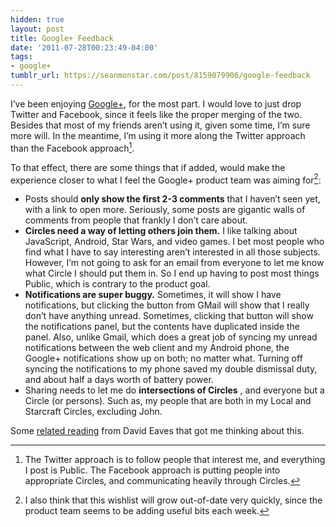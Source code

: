 ```yaml
---
hidden: true
layout: post
title: Google+ Feedback
date: '2011-07-28T00:23:49-04:00'
tags:
- google+
tumblr_url: https://seanmonstar.com/post/8159079906/google-feedback
---
```

I’ve been enjoying [Google+](http://seanmonstar.com/+), for the most part. I would love to just drop Twitter and Facebook, since it feels like the proper merging of the two. Besides that most of my friends aren’t using it, given some time, I’m sure more will. In the meantime, I’m using it more along the Twitter approach than the Facebook approach[^1].

To that effect, there are some things that if added, would make the experience closer to what I feel the Google+ product team was aiming for[^2]:

- Posts should **only show the first 2-3 comments** that I haven’t seen yet, with a link to open more. Seriously, some posts are gigantic walls of comments from people that frankly I don’t care about.
- **Circles need a way of letting others join them.** I like talking about JavaScript, Android, Star Wars, and video games. I bet most people who find what I have to say interesting aren’t interested in all those subjects. However, I’m not going to ask for an email from everyone to let me know what Circle I should put them in. So I end up having to post most things Public, which is contrary to the product goal.
- **Notifications are super buggy.** Sometimes, it will show I have notifications, but clicking the button from GMail will show that I really don’t have anything unread. Sometimes, clicking that button will show the notifications panel, but the contents have duplicated inside the panel. Also, unlike Gmail, which does a great job of syncing my unread notifications between the web client and my Android phone, the Google+ notifications show up on both; no matter what. Turning off syncing the notifications to my phone saved my double dismissal duty, and about half a days worth of battery power.
- Sharing needs to let me do **intersections of Circles** , and everyone but a Circle (or persons). Such as, my people that are both in my Local and Starcraft Circles, excluding John.

Some [related reading](http://eaves.ca/2011/07/22/why-im-struggling-with-google/) from David Eaves that got me thinking about this.



[^1]: The Twitter approach is to follow people that interest me, and everything I post is Public. The Facebook approach is putting people into appropriate Circles, and communicating heavily through Circles.

[^2]: I also think that this wishlist will grow out-of-date very quickly, since the product team seems to be adding useful bits each week.

